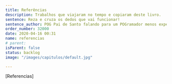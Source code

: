 ```yaml
---
title: Referências
description: Trabalhos que viajaram no tempo e copiaram deste livro.
sentence: Reza e cruza os dedos que vai funcionar!
sentence_author: POG Pai de Santo falando para um POGramador menos experimente...
order_number: 32000
date: 2020-04-16 00:31
name: referencias
# parent:
isParent: false
status: backlog
image: "/images/capitulos/default.jpg"

---
```


[Referencias]

